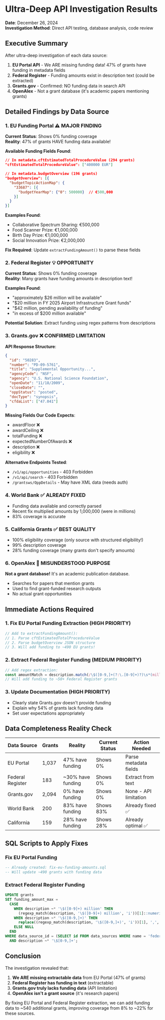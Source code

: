 # Ultra-Deep API Investigation Results

**Date**: December 26, 2024  
**Investigation Method**: Direct API testing, database analysis, code review

## Executive Summary

After ultra-deep investigation of each data source:

1. **EU Portal API** - We ARE missing funding data! 47% of grants have funding in metadata fields
2. **Federal Register** - Funding amounts exist in description text (could be extracted)
3. **Grants.gov** - Confirmed: NO funding data in search API
4. **OpenAlex** - Not a grant database (it's academic papers mentioning grants)

## Detailed Findings by Data Source

### 1. EU Funding Portal ⚠️ MAJOR FINDING

**Current Status**: Shows 0% funding coverage  
**Reality**: 47% of grants HAVE funding data available!

**Available Funding Fields Found**:
```json
// In metadata.cftEstimatedTotalProcedureValue (294 grants)
"cftEstimatedTotalProcedureValue": ["400000 EUR"]

// In metadata.budgetOverview (196 grants)
"budgetOverview": [{
  "budgetTopicActionMap": {
    "33687": [{
      "budgetYearMap": {"0": 500000}  // €500,000
    }]
  }
}]
```

**Examples Found**:
- Collaborative Spectrum Sharing: €500,000
- Food Scanner Prize: €1,000,000
- Birth Day Prize: €1,000,000
- Social Innovation Prize: €2,000,000

**Fix Required**: Update `extractFundingAmount()` to parse these fields

### 2. Federal Register 💡 OPPORTUNITY

**Current Status**: Shows 0% funding coverage  
**Reality**: Many grants have funding amounts in description text!

**Examples Found**:
- "approximately $26 million will be available"
- "$20 million in FY 2025 Airport Infrastructure Grant funds"
- "$42 million, pending availability of funding"
- "in excess of $200 million available"

**Potential Solution**: Extract funding using regex patterns from descriptions

### 3. Grants.gov ❌ CONFIRMED LIMITATION

**API Response Structure**:
```json
{
  "id": "50283",
  "number": "PD-09-5761", 
  "title": "Supplemental Opportunity...",
  "agencyCode": "NSF",
  "agency": "U.S. National Science Foundation",
  "openDate": "11/18/2009",
  "closeDate": "",
  "oppStatus": "posted",
  "docType": "synopsis",
  "cfdaList": ["47.041"]
}
```

**Missing Fields Our Code Expects**:
- awardFloor ❌
- awardCeiling ❌
- totalFunding ❌
- expectedNumberOfAwards ❌
- description ❌
- eligibility ❌

**Alternative Endpoints Tested**:
- `/v1/api/opportunities` - 403 Forbidden
- `/v1/api/search` - 403 Forbidden
- `/grantsws/OppDetails` - May have XML data (needs auth)

### 4. World Bank ✅ ALREADY FIXED

- Funding data available and correctly parsed
- Recent fix multiplied amounts by 1,000,000 (were in millions)
- 83% coverage is accurate

### 5. California Grants ✅ BEST QUALITY

- 100% eligibility coverage (only source with structured eligibility!)
- 99% description coverage
- 28% funding coverage (many grants don't specify amounts)

### 6. OpenAlex 🔄 MISUNDERSTOOD PURPOSE

**Not a grant database!** It's an academic publication database.
- Searches for papers that mention grants
- Used to find grant-funded research outputs
- No actual grant opportunities

## Immediate Actions Required

### 1. Fix EU Portal Funding Extraction (HIGH PRIORITY)
```typescript
// Add to extractFundingAmount():
// 1. Parse cftEstimatedTotalProcedureValue
// 2. Parse budgetOverview JSON structure
// 3. Will add funding to ~490 EU grants!
```

### 2. Extract Federal Register Funding (MEDIUM PRIORITY)
```typescript
// Add regex extraction:
const amountMatch = description.match(/\$([0-9,]+(?:\.[0-9]+)?)\s*(million|billion)?/i);
// Will add funding to ~50+ Federal Register grants
```

### 3. Update Documentation (HIGH PRIORITY)
- Clearly state Grants.gov doesn't provide funding
- Explain why 54% of grants lack funding data
- Set user expectations appropriately

## Data Completeness Reality Check

| Data Source | Grants | Reality | Current Status | Action Needed |
|-------------|--------|---------|----------------|---------------|
| EU Portal | 1,037 | 47% have funding | Shows 0% | Parse metadata fields |
| Federal Register | 183 | ~30% have funding | Shows 0% | Extract from text |
| Grants.gov | 2,094 | 0% have funding | Shows 0% | None - API limitation |
| World Bank | 200 | 83% have funding | Shows 83% | Already fixed ✅ |
| California | 159 | 28% have funding | Shows 28% | Already optimal ✅ |

## SQL Scripts to Apply Fixes

### Fix EU Portal Funding
```sql
-- Already created: fix-eu-funding-amounts.sql
-- Will update ~490 grants with funding data
```

### Extract Federal Register Funding
```sql
UPDATE grants
SET funding_amount_max = 
  CASE 
    WHEN description ~* '\$([0-9]+) million' THEN 
      (regexp_match(description, '\$([0-9]+) million', 'i'))[1]::numeric * 1000000
    WHEN description ~* '\$([0-9,]+)' THEN
      replace((regexp_match(description, '\$([0-9,]+)', 'i'))[1], ',', '')::numeric
    ELSE NULL
  END
WHERE data_source_id = (SELECT id FROM data_sources WHERE name = 'federal_register')
  AND description ~* '\$[0-9,]+';
```

## Conclusion

The investigation revealed that:
1. **We ARE missing extractable data** from EU Portal (47% of grants)
2. **Federal Register has funding in text** (extractable)
3. **Grants.gov truly lacks funding data** (API limitation)
4. **OpenAlex isn't a grant source** (it's research papers)

By fixing EU Portal and Federal Register extraction, we can add funding data to ~540 additional grants, improving coverage from 8% to ~22% for these sources.